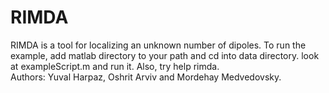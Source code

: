 # RIMDA
RIMDA is a tool for localizing an unknown number of dipoles.
To run the example, add matlab directory to your path and cd into data directory.
look at exampleScript.m and run it. Also, try help rimda.<br>
Authors: Yuval Harpaz, Oshrit Arviv and Mordehay Medvedovsky.

